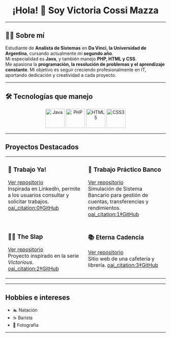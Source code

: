 <h1 align="center">¡Hola! 👋 Soy Victoria Cossi Mazza</h1>

---

## 👩‍💻 Sobre mí  
Estudiante de **Analista de Sistemas** en **Da Vinci, la Universidad de Argentina**, cursando actualmente mi **segundo año**.  
Mi especialidad es **Java**, y también manejo **PHP, HTML y CSS**.  
Me apasiona la **programación, la resolución de problemas y el aprendizaje constante**. Mi objetivo es seguir creciendo profesionalmente en IT, aportando dedicación y creatividad a cada proyecto.

---

## 🛠️ Tecnologías que manejo  
<p align="center">
  <img src="https://cdn.jsdelivr.net/gh/devicons/devicon/icons/java/java-original.svg" width="60" height="60" alt="Java"/>
  <img src="https://cdn.jsdelivr.net/gh/devicons/devicon/icons/php/php-original.svg" width="60" height="60" alt="PHP"/>
  <img src="https://cdn.jsdelivr.net/gh/devicons/devicon/icons/html5/html5-original.svg" width="60" height="60" alt="HTML5"/>
  <img src="https://cdn.jsdelivr.net/gh/devicons/devicon/icons/css3/css3-original.svg" width="60" height="60" alt="CSS3"/>
</p>

---

##  Proyectos Destacados  

<table>
<tr>
<td width="50%" valign="top">

### 💼 Trabajo Ya!  
[Ver repositorio](https://github.com/vickyycm/TrabajoYa)  
Inspirada en LinkedIn, permite a los usuarios consultar y solicitar trabajos.
 [oai_citation:0‡GitHub](https://github.com/vickyycm/TrabajoYa)

</td>
<td width="50%" valign="top">

### 🏦 Trabajo Práctico Banco  
[Ver repositorio](https://github.com/vickyycm/TrabajoPracticoBanco)  
Simulación de Sistema Bancario para gestión de cuentas, transferencias y rendimientos. 
 [oai_citation:1‡GitHub](https://github.com/vickyycm/TrabajoPracticoBanco)

</td>
</tr>
<tr>
<td width="50%" valign="top">

### 👋🏼 The Slap  
[Ver repositorio](https://github.com/vickyycm/TheSlap)  
Proyecto inspirado en la serie *Victorious*.
 [oai_citation:2‡GitHub](https://github.com/vickyycm/TheSlap)

</td>
<td width="50%" valign="top">

### 📚 Eterna Cadencia  
[Ver repositorio](https://github.com/vickyycm/EternaCadencia)  
Sitio web de una cafetería y librería.
 [oai_citation:3‡GitHub](https://github.com/EternaCadencia)

</td>
</tr>
</table>

---

##  Hobbies e intereses  
- 🏊 Natación  
- ☕ Barista  
- 📸 Fotografía  

---

